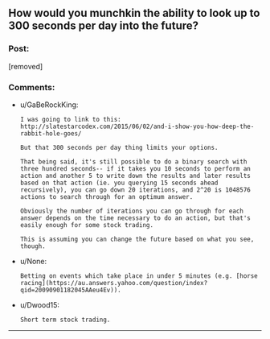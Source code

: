 ## How would you munchkin the ability to look up to 300 seconds per day into the future?

### Post:

[removed]

### Comments:

- u/GaBeRockKing:
  ```
  I was going to link to this: http://slatestarcodex.com/2015/06/02/and-i-show-you-how-deep-the-rabbit-hole-goes/

  But that 300 seconds per day thing limits your options.

  That being said, it's still possible to do a binary search with three hundred seconds-- if it takes you 10 seconds to perform an action and another 5 to write down the results and later results based on that action (ie. you querying 15 seconds ahead recursively), you can go down 20 iterations, and 2^20 is 1048576 actions to search through for an optimum answer.

  Obviously the number of iterations you can go through for each answer depends on the time necessary to do an action, but that's easily enough for some stock trading.

  This is assuming you can change the future based on what you see, though.
  ```

- u/None:
  ```
  Betting on events which take place in under 5 minutes (e.g. [horse racing](https://au.answers.yahoo.com/question/index?qid=20090901182045AAeu4Ev)).
  ```

- u/Dwood15:
  ```
  Short term stock trading.
  ```

---

